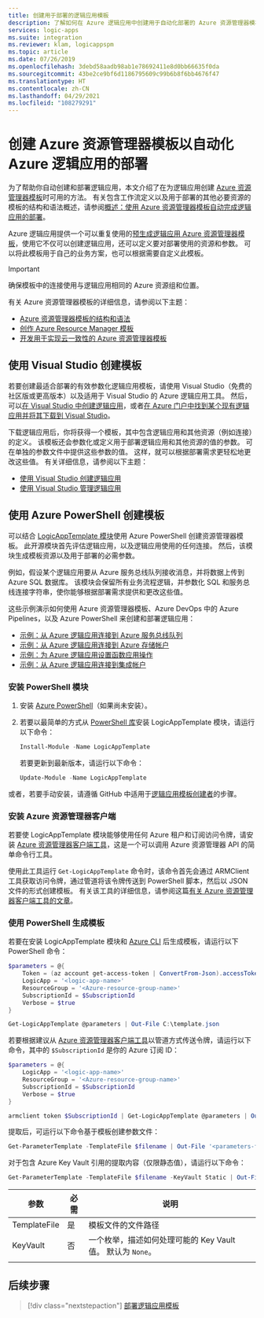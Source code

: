 ```yaml
---
title: 创建用于部署的逻辑应用模板
description: 了解如何在 Azure 逻辑应用中创建用于自动化部署的 Azure 资源管理器模板
services: logic-apps
ms.suite: integration
ms.reviewer: klam, logicappspm
ms.topic: article
ms.date: 07/26/2019
ms.openlocfilehash: 3debd58aadb98ab1e78692411e8d0bb66635f0da
ms.sourcegitcommit: 43be2ce9bf6d1186795609c99b6b8f6bb4676f47
ms.translationtype: HT
ms.contentlocale: zh-CN
ms.lasthandoff: 04/29/2021
ms.locfileid: "108279291"
---
```

# <a name="create-azure-resource-manager-templates-to-automate-deployment-for-azure-logic-apps"></a>创建 Azure 资源管理器模板以自动化 Azure 逻辑应用的部署

为了帮助你自动创建和部署逻辑应用，本文介绍了在为逻辑应用创建 [Azure 资源管理器模板](../azure-resource-manager/management/overview.md)时可用的方法。 有关包含工作流定义以及用于部署的其他必要资源的模板的结构和语法概述，请参阅[概述：使用 Azure 资源管理器模板自动完成逻辑应用的部署](logic-apps-azure-resource-manager-templates-overview.md)。

Azure 逻辑应用提供一个可以重复使用的[预生成逻辑应用 Azure 资源管理器模板](https://github.com/Azure/azure-quickstart-templates/blob/master/quickstarts/microsoft.logic/logic-app-create/azuredeploy.json)，使用它不仅可以创建逻辑应用，还可以定义要对部署使用的资源和参数。 可以将此模板用于自己的业务方案，也可以根据需要自定义此模板。

> [!IMPORTANT]
> 确保模板中的连接使用与逻辑应用相同的 Azure 资源组和位置。

有关 Azure 资源管理器模板的详细信息，请参阅以下主题：

* [Azure 资源管理器模板的结构和语法](../azure-resource-manager/templates/template-syntax.md)
* [创作 Azure Resource Manager 模板](../azure-resource-manager/templates/template-syntax.md)
* [开发用于实现云一致性的 Azure 资源管理器模板](../azure-resource-manager/templates/templates-cloud-consistency.md)

<a name="visual-studio"></a>

## <a name="create-templates-with-visual-studio"></a>使用 Visual Studio 创建模板

若要创建最适合部署的有效参数化逻辑应用模板，请使用 Visual Studio（免费的社区版或更高版本）以及适用于 Visual Studio 的 Azure 逻辑应用工具。 然后，可以[在 Visual Studio 中创建逻辑应用](../logic-apps/quickstart-create-logic-apps-with-visual-studio.md)，或者[在 Azure 门户中找到某个现有逻辑应用并将其下载到 Visual Studio](../logic-apps/manage-logic-apps-with-visual-studio.md)。

下载逻辑应用后，你将获得一个模板，其中包含逻辑应用和其他资源（例如连接）的定义。 该模板还会参数化或定义用于部署逻辑应用和其他资源的值的参数。 可在单独的参数文件中提供这些参数的值。 这样，就可以根据部署需求更轻松地更改这些值。 有关详细信息，请参阅以下主题：

* [使用 Visual Studio 创建逻辑应用](../logic-apps/quickstart-create-logic-apps-with-visual-studio.md)
* [使用 Visual Studio 管理逻辑应用](../logic-apps/manage-logic-apps-with-visual-studio.md)

<a name="azure-powershell"></a>

## <a name="create-templates-with-azure-powershell"></a>使用 Azure PowerShell 创建模板

可以结合 [LogicAppTemplate 模块](https://github.com/jeffhollan/LogicAppTemplateCreator)使用 Azure PowerShell 创建资源管理器模板。 此开源模块首先评估逻辑应用，以及逻辑应用使用的任何连接。 然后，该模块生成模板资源以及用于部署的必需参数。

例如，假设某个逻辑应用要从 Azure 服务总线队列接收消息，并将数据上传到 Azure SQL 数据库。 该模块会保留所有业务流程逻辑，并参数化 SQL 和服务总线连接字符串，使你能够根据部署需求提供和更改这些值。

这些示例演示如何使用 Azure 资源管理器模板、Azure DevOps 中的 Azure Pipelines，以及 Azure PowerShell 来创建和部署逻辑应用：

* [示例：从 Azure 逻辑应用连接到 Azure 服务总线队列](/samples/azure-samples/azure-logic-apps-deployment-samples/connect-to-azure-service-bus-queues-from-azure-logic-apps-and-deploy-with-azure-devops-pipelines/)
* [示例：从 Azure 逻辑应用连接到 Azure 存储帐户](/samples/azure-samples/azure-logic-apps-deployment-samples/connect-to-azure-storage-accounts-from-azure-logic-apps-and-deploy-with-azure-devops-pipelines/)
* [示例：为 Azure 逻辑应用设置函数应用操作](/samples/azure-samples/azure-logic-apps-deployment-samples/set-up-an-azure-function-app-action-for-azure-logic-apps-and-deploy-with-azure-devops-pipelines/)
* [示例：从 Azure 逻辑应用连接到集成帐户](/samples/azure-samples/azure-logic-apps-deployment-samples/connect-to-an-integration-account-from-azure-logic-apps-and-deploy-by-using-azure-devops-pipelines/)

### <a name="install-powershell-modules"></a>安装 PowerShell 模块

1. 安装 [Azure PowerShell](/powershell/azure/install-az-ps)（如果尚未安装）。

1. 若要以最简单的方式从 [PowerShell 库](https://www.powershellgallery.com/packages/LogicAppTemplate)安装 LogicAppTemplate 模块，请运行以下命令：

   ```powershell
   Install-Module -Name LogicAppTemplate
   ```

   若要更新到最新版本，请运行以下命令：

   ```powershell
   Update-Module -Name LogicAppTemplate
   ```

或者，若要手动安装，请遵循 GitHub 中适用于[逻辑应用模板创建者](https://github.com/jeffhollan/LogicAppTemplateCreator)的步骤。

### <a name="install-azure-resource-manager-client"></a>安装 Azure 资源管理器客户端

若要使 LogicAppTemplate 模块能够使用任何 Azure 租户和订阅访问令牌，请安装 [Azure 资源管理器客户端工具](https://github.com/projectkudu/ARMClient)，这是一个可以调用 Azure 资源管理器 API 的简单命令行工具。

使用此工具运行 `Get-LogicAppTemplate` 命令时，该命令首先会通过 ARMClient 工具获取访问令牌，通过管道将该令牌传送到 PowerShell 脚本，然后以 JSON 文件的形式创建模板。 有关该工具的详细信息，请参阅这篇[有关 Azure 资源管理器客户端工具的文章](https://blog.davidebbo.com/2015/01/azure-resource-manager-client.html)。

### <a name="generate-template-with-powershell"></a>使用 PowerShell 生成模板

若要在安装 LogicAppTemplate 模块和 [Azure CLI](/cli/azure/) 后生成模板，请运行以下 PowerShell 命令：

```powershell
$parameters = @{
    Token = (az account get-access-token | ConvertFrom-Json).accessToken
    LogicApp = '<logic-app-name>'
    ResourceGroup = '<Azure-resource-group-name>'
    SubscriptionId = $SubscriptionId
    Verbose = $true
}

Get-LogicAppTemplate @parameters | Out-File C:\template.json
```

若要根据建议从 [Azure 资源管理器客户端工具](https://github.com/projectkudu/ARMClient)以管道方式传送令牌，请运行以下命令，其中的 `$SubscriptionId` 是你的 Azure 订阅 ID：

```powershell
$parameters = @{
    LogicApp = '<logic-app-name>'
    ResourceGroup = '<Azure-resource-group-name>'
    SubscriptionId = $SubscriptionId
    Verbose = $true
}

armclient token $SubscriptionId | Get-LogicAppTemplate @parameters | Out-File C:\template.json
```

提取后，可运行以下命令基于模板创建参数文件：

```powershell
Get-ParameterTemplate -TemplateFile $filename | Out-File '<parameters-file-name>.json'
```

对于包含 Azure Key Vault 引用的提取内容（仅限静态值），请运行以下命令：

```powershell
Get-ParameterTemplate -TemplateFile $filename -KeyVault Static | Out-File $fileNameParameter
```

| 参数 | 必需 | 说明 |
|------------|----------|-------------|
| TemplateFile | 是 | 模板文件的文件路径 |
| KeyVault | 否 | 一个枚举，描述如何处理可能的 Key Vault 值。 默认为 `None`。 |
||||

## <a name="next-steps"></a>后续步骤

> [!div class="nextstepaction"]
> [部署逻辑应用模板](../logic-apps/logic-apps-deploy-azure-resource-manager-templates.md)
